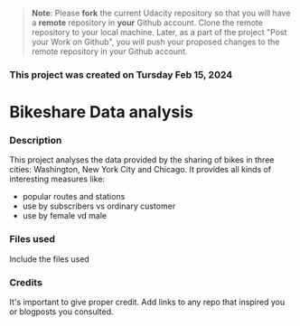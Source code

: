 >**Note**: Please **fork** the current Udacity repository so that you will have a **remote** repository in **your** Github account. Clone the remote repository to your local machine. Later, as a part of the project "Post your Work on Github", you will push your proposed changes to the remote repository in your Github account.

### This project was created on Tursday Feb 15, 2024

# Bikeshare Data analysis

### Description
This project analyses the data provided by the sharing of bikes in three cities: Washington, New York City and Chicago. It provides all kinds of interesting measures like:
* popular routes and stations
* use by subscribers vs ordinary customer 
* use by female vd male

### Files used
Include the files used

### Credits
It's important to give proper credit. Add links to any repo that inspired you or blogposts you consulted.

